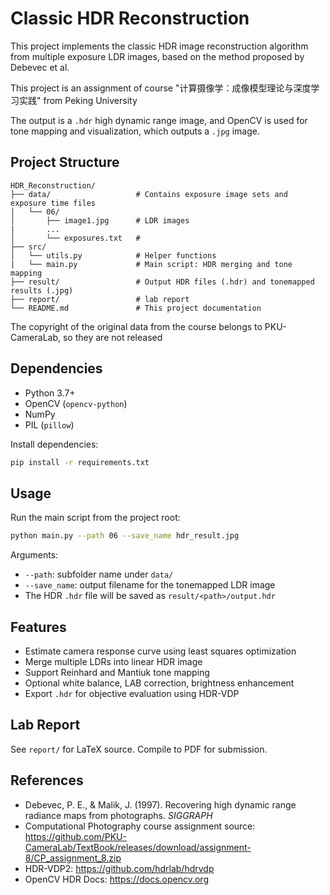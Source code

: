 # Classic HDR Reconstruction

This project implements the classic HDR image reconstruction algorithm from multiple exposure LDR images, based on the method proposed by Debevec et al. 

This project is an assignment of course "计算摄像学：成像模型理论与深度学习实践" from Peking University

The output is a `.hdr` high dynamic range image, and OpenCV is used for tone mapping and visualization, which outputs a `.jpg`  image.

## Project Structure

```
HDR_Reconstruction/
├── data/                   # Contains exposure image sets and exposure time files
│   └── 06/
│       ├── image1.jpg      # LDR images
|       ...
│       └── exposures.txt   # 
├── src/
│   └── utils.py            # Helper functions
|   └── main.py             # Main script: HDR merging and tone mapping
├── result/                 # Output HDR files (.hdr) and tonemapped results (.jpg)
├── report/                 # lab report
└── README.md               # This project documentation
```

The copyright of the original data from the course belongs to PKU-CameraLab, so they are not released

## Dependencies

- Python 3.7+
- OpenCV (`opencv-python`)
- NumPy
- PIL (`pillow`)

Install dependencies:
```bash
pip install -r requirements.txt
```

## Usage

Run the main script from the project root:

```bash
python main.py --path 06 --save_name hdr_result.jpg
```

Arguments:
- `--path`: subfolder name under `data/`
- `--save_name`: output filename for the tonemapped LDR image
- The HDR `.hdr` file will be saved as `result/<path>/output.hdr`

## Features

- Estimate camera response curve using least squares optimization
- Merge multiple LDRs into linear HDR image
- Support Reinhard and Mantiuk tone mapping
- Optional white balance, LAB correction, brightness enhancement
- Export `.hdr` for objective evaluation using HDR-VDP

## Lab Report

See `report/` for LaTeX source. Compile to PDF for submission.

## References

- Debevec, P. E., & Malik, J. (1997). Recovering high dynamic range radiance maps from photographs. *SIGGRAPH*
- Computational Photography course assignment source: https://github.com/PKU-CameraLab/TextBook/releases/download/assignment-8/CP_assignment_8.zip
- HDR-VDP2: https://github.com/hdrlab/hdrvdp
- OpenCV HDR Docs: https://docs.opencv.org